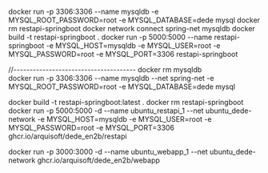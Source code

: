 docker run -p 3306:3306 --name mysqldb -e MYSQL_ROOT_PASSWORD=root -e MYSQL_DATABASE=dede mysql
docker rm restapi-springboot
docker network connect spring-net mysqldb
docker build -t restapi-springboot .
docker run -p 5000:5000 --name restapi-springboot -e MYSQL_HOST=mysqldb -e MYSQL_USER=root -e MYSQL_PASSWORD=root -e MYSQL_PORT=3306 restapi-springboot

//--------------------------------------
docker rm mysqldb  
docker run -p 3306:3306 --name mysqldb --net spring-net -e MYSQL_ROOT_PASSWORD=root -e MYSQL_DATABASE=dede mysql

docker build -t restapi-springboot:latest .
docker rm restapi-springboot
docker run -p 5000:5000 -d --name ubuntu_restapi_1 --net ubuntu_dede-network -e MYSQL_HOST=mysqldb -e MYSQL_USER=root -e MYSQL_PASSWORD=root -e MYSQL_PORT=3306 ghcr.io/arquisoft/dede_en2b/restapi

docker run -p 3000:3000 -d --name ubuntu_webapp_1 --net ubuntu_dede-network ghcr.io/arquisoft/dede_en2b/webapp
